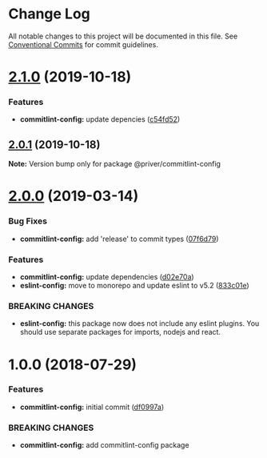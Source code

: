 # Change Log

All notable changes to this project will be documented in this file.
See [Conventional Commits](https://conventionalcommits.org) for commit guidelines.

# [2.1.0](https://github.com/priver/linters/tree/master/packages/commitlint-config/compare/@priver/commitlint-config@2.0.1...@priver/commitlint-config@2.1.0) (2019-10-18)


### Features

* **commitlint-config:** update depencies ([c54fd52](https://github.com/priver/linters/tree/master/packages/commitlint-config/commit/c54fd5263f7f11903d5650e312eb2d23d0804fb1))





## [2.0.1](https://github.com/priver/linters/tree/master/packages/commitlint-config/compare/@priver/commitlint-config@2.0.0...@priver/commitlint-config@2.0.1) (2019-10-18)

**Note:** Version bump only for package @priver/commitlint-config





# [2.0.0](https://github.com/priver/linters/tree/master/packages/commitlint-config/compare/@priver/commitlint-config@1.0.0...@priver/commitlint-config@2.0.0) (2019-03-14)


### Bug Fixes

* **commitlint-config:** add 'release' to commit types ([07f6d79](https://github.com/priver/linters/tree/master/packages/commitlint-config/commit/07f6d79))


### Features

* **commitlint-config:** update dependencies ([d02e70a](https://github.com/priver/linters/tree/master/packages/commitlint-config/commit/d02e70a))
* **eslint-config:** move to monorepo and update eslint to v5.2 ([833c01e](https://github.com/priver/linters/tree/master/packages/commitlint-config/commit/833c01e))


### BREAKING CHANGES

* **eslint-config:** this package now does not include any eslint plugins.
You should use separate packages for imports, nodejs and react.





<a name="1.0.0"></a>
# 1.0.0 (2018-07-29)


### Features

* **commitlint-config:** initial commit ([df0997a](https://github.com/priver/linters/tree/master/packages/commitlint-config/commit/df0997a))


### BREAKING CHANGES

* **commitlint-config:** add commitlint-config package
